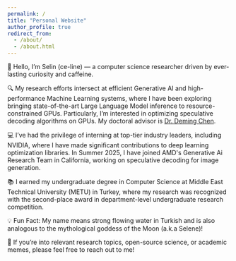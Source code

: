 ```yaml
---
permalink: /
title: "Personal Website"
author_profile: true
redirect_from: 
  - /about/
  - /about.html
---
```


👋 Hello, I’m Selin (ce-line) — a computer science researcher driven by ever-lasting curiosity and caffeine.

🔍 My research efforts intersect at efficient Generative AI and high-performance Machine Learning systems, where I have been exploring bringing state-of-the-art Large Language Model inference to resource-constrained GPUs. Particularly, I’m interested in optimizing speculative decoding algorithms on GPUs. My doctoral advisor is [Dr. Deming Chen](https://dchen.ece.illinois.edu/). 

💻 I’ve had the privilege of interning at top-tier industry leaders, including NVIDIA, where I have made significant contributions to deep learning optimization libraries. In Summer 2025, I have joined AMD's Generative Ai Research Team in California, working on speculative decoding for image generation.

📚 I earned my undergraduate degree in Computer Science at Middle East Technical University (METU) in Turkey, where my research was recognized with the second-place award in department-level undergraduate research competition.

💡 Fun Fact: My name means strong flowing water in Turkish and is also analogous to the mythological goddess of the Moon (a.k.a Selene)!

📩 If you’re into relevant research topics, open-source science, or academic memes, please feel free to reach out to me!


